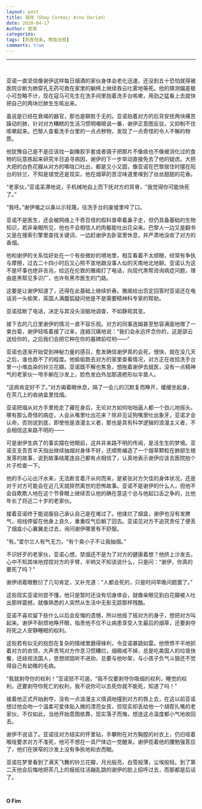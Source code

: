 ```yaml
---
layout: post
title: 我呸（Shay Cormac/ Arno Dorian）
date: 2020-04-17
Author: 壹澗
categories: 
tags: [刺客信条, 鳕鱼法棍]
comments: true
--- 
```


***

<br/>

亚诺一直坚信像谢伊这样每日烟酒的家伙身体会老化迅速，还没到五十恐怕就得被医院诊断为肺穿孔无药可救在家里的躺椅上继续吞云吐雾地等死。他的猜测偏差极小可忽略不计，现在寇马可先生在洗手间里抱着洗手台咳嗽，用劲之猛看上去就快把自己的两块烂肺生生咳出来。

虽说是已经在衰竭的器官，那也是聊胜于无的。亚诺拍着对方的后背安抚两块痛苦躁动的肺，针对对方糟糕的生活习惯明嘲暗讽一番，谢伊正意图反驳，又抑制不住咳嗽起来。巴黎人查看洗手台里的一点点秽物，发现了一点奇怪的令人不解的物质。

他犹豫自己是不是应该找一副橡胶手套或者镊子把那片不像痰也不像被消化过的食物的玩意拣起来研究半日追寻病因，谢伊的下一步举动直接免去了他的疑虑。大把大把的白色花瓣从对方的喉咙口吐出，都是又小又圆，像亚诺在巴黎居住时摆在阳台的铃兰，不知是错觉还是现实，他在烟草的苦涩味道里嗅到了丝丝甜甜的花香。

“老家伙，”亚诺呆滞地说，手机械地自上而下抚对方的背脊，“我觉得你可能快死了。”

“我呸。”谢伊嗤之以鼻以示轻蔑，往洗手台的废墟里啐了口。

亚诺不是医生，还会被网络上千奇百怪的假科普牵着鼻子走，但仍具备基础的生物知识，若非亲眼所见，他也不会相信人的肉躯能吐出花朵来。巴黎人一边又是翻书又是在搜索引擎里查找关键词，一边赶谢伊去卧室里休息，并严肃地没收了对方的香烟。

他和谢伊的关系恰好处在一个有些微妙的境地里，相互看着不太顺眼，经常有争执与摩擦，过去二十四小时后又心照不宣地跟没事人似的天南地北地聊。亚诺认为这不是坏事也绝非吉兆，给远在伦敦的雅阁打了电话，向现代黑帮咨询病症问题，理由是黑帮见多识广，也许有黑市医生的门路。

这要是让谢伊知道了，还得在此基础上继续折寿。雅阁给出否定回答时亚诺还在电话另一头偷笑，英国人满腹狐疑问他是不是需要精神科专家的帮助。

亚诺挂断了电话，决定与其没头没脑地调查，不如静观其变。

接下去的几日里谢伊的情况一直不容乐观。对方的同事连姆甚至愁容满面地赠了一束白菊，谢伊轻咳着接了过来，连姆沉痛地说：“我们会永远怀念你的，这是邵云送给你的，之后我们会把它种在你的墓碑前哎哟——”

亚诺也逐渐开始受到神秘力量的感召，愈发确信谢伊真的会死，很快，就在没几天之后，谁也救不了的程度。他偷偷跑去对方的家里查看情况，对方正在收拾洗手台里一小堆血染的铃兰花瓣。亚诺既不解也焦急，想拖着谢伊去就医，没有一点精神气的老家伙一甩手躺在沙发上，脸色发白外加那道疤形似半兽人。

“这病肯定好不了。”对方阖着眼休息，隔了一会儿的沉默复而睁开，缓缓坐起身，在茶几上的收纳盒里找烟。

亚诺把烟从对方手里抢走了藏在身后，无论对方如何咄咄逼人都一个劲儿地摇头。哪有那么奇怪的病症，人会从嘴里吐出花来？除非见证狗嘴里吐出象牙，亚诺才会认命，否则说到底，即使他是浪漫主义者，那也是具有科学逻辑的浪漫主义者，不会相信这来路不明的——

可是谢伊生病了的事实摆在他眼前，这并非来路不明的传闻，是活生生的梦境。亚诺支支吾吾半天指出继续抽烟对身体不好，还顺势编造了一个烟草颗粒在肺部生根发芽的故事，说到故事结尾连自己都有点相信了，认真地表示谢伊应该去医院拍个片子检查一下。

他的手心沁出汗水来，无法断言着汗从何而来，是紧张对方欠佳的身体状况，还是对于对方可能会在近几天就猝然离世的恐怖故事。亚诺不是谢伊的什么人，但他不会自欺欺人地在这个节骨眼上继续否认他的确在意这个总与他起口舌之争的，比他年长了将近二十岁的老家伙。

接着亚诺终于能说服自己承认自己是在难过了。他揉烂了烟盒，谢伊也没有发脾气，视线停留在他身上良久，重重叹气后躺了回去。亚诺见对方不追究责任了便丢了烟盒小心翼翼走过去，询问谢伊哪里有不舒服。

“有。”爱尔兰人有气无力，“有个臭小子不让我抽烟。”

不识好歹的老家伙，亚诺心想，禁烟还不是为了对方的健康着想？他挤上沙发去，心中不知其味地捏捏对方的手臂，半晌又不知该说什么，只是问：“谢伊，你真的要死了吗？”

谢伊闭着眼敷衍了几句肯定，又补充道：“人都会死的，只是时间早晚问题罢了。”

这些现实亚诺何尝不懂，他只是暂时还没有切身体会，就像亲眼见到白花瓣被人吐出那样震撼，就像熟悉的人突然从生活中无影无踪那样残酷。

亚诺不喜欢留下些什么以后会反悔的遗憾，所以他摇了摇对方的身子，想把对方叫起来。谢伊不耐烦地睁开眼，指责他不仅不让病患享受人生最后的烟草，还要剥夺将死之人安静睡眠的权利。

这些若有似无的抱怨在复杂的情绪里磨得锋利，令亚诺暴跳如雷。他愤愤不平地抓着对方的衣领，大声责骂对方作息习惯糟烂，烟瘾戒不掉，总是吃美国人的垃圾快餐，还歧视法国人，思想顽固听不进劝，总要与他吵架，与小孩子负气斗狠还不觉得自己有幼稚的毛病。

“我就剥夺你的权利！”亚诺怒不可遏，“我不仅要剥夺你吸烟的权利，睡觉的权利，还要剥夺你死亡的权利，我不说你可以去死你就不能死，知道了吗！”

接着他正式开始剥夺，没有一点浪漫主义情调地撞到对方的唇上去，在这以前亚诺想过他会吻一个温柔可爱体贴入微的漂亮女孩，但现实却丢给他一个胡茬扎嘴的老家伙，不仅如此，当他开始意图依靠，现实落子而悔，想连这点温度都小气地收回去。

谢伊不说话了。亚诺往对方结实的怀里钻，手攀附在对方胸膛的衬衣上，仍旧哑着喉咙要求对方不准死，他可不想在一具尸体边一觉醒来。谢伊揽着他的腰勉强答应了，他们在狭窄的沙发上没有争执地和衣而眠。

亚诺在梦里看到了满天飞舞的铃兰花瓣，月光般亮，白雪般薄，尘埃般轻。到了第二天他会后悔地把茶几上的报纸往活蹦乱跳的谢伊的脸上招呼过去，而那都是后话了。

<br/>

**O Fim**